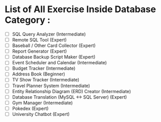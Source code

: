 # List of All Exercise Inside Database Category :
- [ ] SQL Query Analyzer (Intermediate)
- [ ] Remote SQL Tool (Expert)
- [ ] Baseball / Other Card Collector (Expert)
- [ ] Report Generator (Expert)
- [ ] Database Backup Script Maker (Expert)
- [ ] Event Scheduler and Calendar (Intermediate)
- [ ] Budget Tracker (Intermediate)
- [ ] Address Book (Beginner)
- [ ] TV Show Tracker (Intermediate)
- [ ] Travel Planner System (Intermediate)
- [ ] Entity Relationship Diagram (ERD) Creator (Intermediate)
- [ ] Database Translation (MySQL <-> SQL Server) (Expert)
- [ ] Gym Manager (Intermediate)
- [ ] Pokedex (Expert)
- [ ] University Chatbot (Expert)